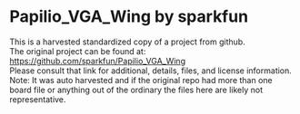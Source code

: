
# Papilio_VGA_Wing by sparkfun  
This is a harvested standardized copy of a project from github.  
The original project can be found at:  
https://github.com/sparkfun/Papilio_VGA_Wing  
Please consult that link for additional, details, files, and license information.  
Note: It was auto harvested and if the original repo had more than one board file or anything out of the ordinary the files here are likely not representative.  
    